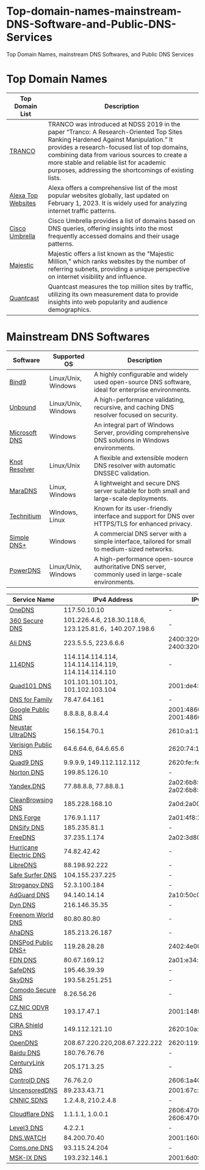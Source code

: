 # Top-domain-names-mainstream-DNS-Software-and-Public-DNS-Services
Top Domain Names, mainstream DNS Softwares, and Public DNS Services



# Top Domain Names

| Top Domain List           | Description                                                                                                                                                                                                 |
|---------------------|-------------------------------------------------------------------------------------------------------------------------------------------------------------------------------------------------------------|
| [TRANCO](https://tranco-list.eu/)         | TRANCO was introduced at NDSS 2019 in the paper “Tranco: A Research-Oriented Top Sites Ranking Hardened Against Manipulation.” It provides a research-focused list of top domains, combining data from various sources to create a more stable and reliable list for academic purposes, addressing the shortcomings of existing lists. |
| [Alexa Top Websites](https://www.expireddomains.net/alexa-top-websites/) | Alexa  offers a comprehensive list of the most popular websites globally, last updated on February 1, 2023. It is widely used for analyzing internet traffic patterns. |
| [Cisco Umbrella](https://umbrella-static.s3-us-west-1.amazonaws.com/index.html) | Cisco Umbrella provides a list of domains based on DNS queries, offering insights into the most frequently accessed domains and their usage patterns. |
| [Majestic](https://majestic.com/reports/majestic-million)        | Majestic offers a list known as the "Majestic Million," which ranks websites by the number of referring subnets, providing a unique perspective on internet visibility and influence. |
| [Quantcast](https://trends.builtwith.com/websitelist/Quantcast-Measurement/Top-Million-Sites-by-Traffic)      | Quantcast measures the top million sites by traffic, utilizing its own measurement data to provide insights into web popularity and audience demographics. |


# Mainstream DNS Softwares

| Software      | Supported OS       | Description                                                                                       |
|---------------|--------------------|---------------------------------------------------------------------------------------------------|
| [Bind9](https://www.isc.org/bind/) | Linux/Unix, Windows       | A highly configurable and widely used open-source DNS software, ideal for enterprise environments. |
| [Unbound](https://nlnetlabs.nl/projects/unbound/about/) | Linux/Unix, Windows | A high-performance validating, recursive, and caching DNS resolver focused on security.           |
| [Microsoft DNS](https://docs.microsoft.com/en-us/windows-server/networking/dns/dns-top) | Windows | An integral part of Windows Server, providing comprehensive DNS solutions in Windows environments. |
| [Knot Resolver](https://www.knot-resolver.cz/) | Linux/Unix | A flexible and extensible modern DNS resolver with automatic DNSSEC validation.                   |
| [MaraDNS](https://maradns.samiam.org/) | Linux, Windows | A lightweight and secure DNS server suitable for both small and large-scale deployments.           |
| [Technitium](https://technitium.com/dns/) | Windows, Linux | Known for its user-friendly interface and support for DNS over HTTPS/TLS for enhanced privacy.     |
| [Simple DNS+](https://simpledns.plus/) | Windows | A commercial DNS server with a simple interface, tailored for small to medium-sized networks.      |
| [PowerDNS](https://www.powerdns.com/) | Linux/Unix, Windows | A high-performance open-source authoritative DNS server, commonly used in large-scale environments.|

| Service Name             | IPv4 Address    | IPv6 Address      |
|--------------------------|-----------------|-------------------|
| [OneDNS](https://www.onedns.net/) | 117.50.10.10   | -                 |
| [360 Secure DNS](https://sdns.360.net/) | 101.226.4.6, 218.30.118.6, 123.125.81.6，140.207.198.6   | -                 |
| [Ali DNS](https://www.alidns.com/) | 223.5.5.5, 223.6.6.6     | 2400:3200::1, 2400:3200:baba::1         |
| [114DNS](http://www.114dns.com/) | 114.114.114.114, 114.114.114.119, 114.114.114.110 | -               |
| [Quad101 DNS](https://101.101.101.101/) | 101.101.101.101, 101.102.103.104 | 2001:de4::101 |
| [DNS for Family](https://dnsforfamily.com/) | 78.47.64.161  | -               |
| [Google Public DNS](https://developers.google.com/speed/public-dns) | 8.8.8.8, 8.8.4.4       | 2001:4860:4860::8888, 2001:4860:4860::8844 |
| [Neustar UltraDNS](https://vercara.com/ultra-dns-public) | 156.154.70.1  | 2610:a1:1018::1 |
| [Verisign Public DNS](https://www.verisign.com/en_US/security-services/public-dns/index.xhtml) | 64.6.64.6, 64.6.65.6    | 2620:74:1b::1:1 |
| [Quad9 DNS](https://www.quad9.net/) | 9.9.9.9, 149.112.112.112    | 2620:fe::fe, 2620:fe::9       |
| [Norton DNS](https://dns.norton.com/) | 199.85.126.10  | -                 |
| [Yandex.DNS](https://dns.yandex.com/) | 77.88.8.8, 77.88.8.1     | 2a02:6b8::feed:0ff, 2a02:6b8:0:1::feed:0ff  |
| [CleanBrowsing DNS](https://cleanbrowsing.org/) | 185.228.168.10 | 2a0d:2a00:1::1 |
| [DNS Forge](https://dnsforge.de/) | 176.9.1.117   | 2a01:4f8:151:34aa::198 |
| [DNSify DNS](https://dnsify.com/) | 185.235.81.1  | -                 |
| [FreeDNS](https://freedns.zone/) | 37.235.1.174  | 2a02:3d80:1:1::2 |
| [Hurricane Electric DNS](https://dns.he.net/) | 74.82.42.42  | -                 |
| [LibreDNS](https://libredns.gr/) | 88.198.92.222 | -                 |
| [Safe Surfer DNS](https://www.safesurfer.co.nz/) | 104.155.237.225 | -               |
| [Stroganov DNS](https://stroganov.xyz/) | 52.3.100.184 | -                 |
| [AdGuard DNS](https://adguard.com/) | 94.140.14.14  | 2a10:50c0::1    |
| [Dyn DNS](https://dyn.com/dns/) | 216.146.35.35  | -                 |
| [Freenom World DNS](https://www.freenom.world/en/index.html) | 80.80.80.80  | -                 |
| [AhaDNS](https://ahadns.com/) | 185.213.26.187 | -                 |
| [DNSPod Public DNS+](https://www.dnspod.cn/) | 119.28.28.28  | 2402:4e00::     |
| [FDN DNS](https://www.fdn.fr/) | 80.67.169.12   | 2a01:e34:ec0:3::1 |
| [SafeDNS](https://www.safedns.com/) | 195.46.39.39  | -                 |
| [SkyDNS](https://www.skydns.ru/) | 193.58.251.251 | -                 |
| [Comodo Secure DNS](https://www.comodo.com/secure-dns/) | 8.26.56.26 | -                 |
| [CZ.NIC ODVR DNS](https://www.nic.cz/odvr/) | 193.17.47.1   | 2001:148f:ffff::1 |
| [CIRA Shield DNS](https://www.cira.ca/cybersecurity-services/cira-canadian-shield) | 149.112.121.10 | 2620:10a:80bb::1 |
| [OpenDNS](https://www.opendns.com/) | 208.67.220.220,208.67.222.222 | 2620:119:35::35  |
| [Baidu DNS](https://dudns.baidu.com/) | 180.76.76.76  | -                 |
| [CenturyLink DNS](https://www.centurylink.com/) | 205.171.3.25 | -                 |
| [ControlD DNS](https://controld.com/) | 76.76.2.0     | 2606:1a40::1    |
| [UncensoredDNS](https://blog.uncensoreddns.org/) | 89.233.43.71 | 2001:67c:28a4:: |
| [CNNIC SDNS](]https://www.sdns.cn/) | 1.2.4.8, 210.2.4.8     | -                 |
| [Cloudflare DNS](https://www.cloudflare.com/application-services/products/dns/) | 1.1.1.1, 1.0.0.1       | 2606:4700:4700::1111, 2606:4700:4700::1001 |
| [Level3 DNS](https://www.level3.com/) | 4.2.2.1      | -                 |
| [DNS.WATCH](https://dns.watch/) | 84.200.70.40   | 2001:1608:10:25::1c04:b12f |
| [Coms.one DNS](https://www.coms.one/) | 93.115.24.204 | -                 |
| [MSK-IX DNS](https://www.msk-ix.ru/) | 193.232.146.1 | 2001:6d0:6d06::1 |
